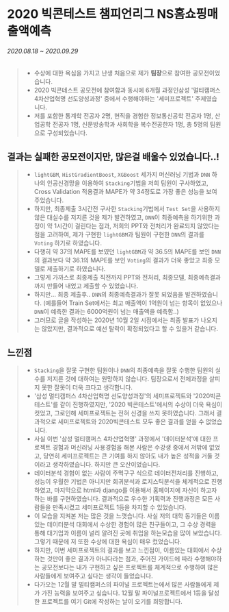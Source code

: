 # 2020 빅콘테스트 챔피언리그 NS홈쇼핑매출액예측

###### 2020.08.18 ~ 2020.09.29

> - 수상에 대한 욕심을 가지고 난생 처음으로 제가 **팀장**으로 참여한 공모전이었습니다. 
> - 2020 빅콘테스트 공모전에 참여함과 동시에 6개월 과정인삼성 '멀티캠퍼스 4차산업혁명 선도양성과정' 중에서 수행해야하는 '세미프로젝트' 주제였습니다.
> - 저를 포함한 통계학 전공자 2명, 현직을 경험한 정보통신공학 전공자 1명, 산업공학 전공자 1명, 신문방송학과 사회학을 복수전공한자 1명, 총 5명의 팀원으로 구성되었습니다.







## 결과는 실패한 공모전이지만, 많은걸 배울수 있었습니다..!

> - `lightGBM`, `HistGradientBoost`, `XGBoost` 세가지 머신러닝 기법과 `DNN` 하나의 인공신경망을 이용하여 `Stacking`기법을 저희 팀원이 구사하였고, Cross Validation 적용결과 MAPE가 약 34정도로 가장 좋은 성능을 보여주었습니다. 
> - 하지만, 최종제출 3시간전 구사한 `Stacking`기법에서 `Test Set`을 사용하지 않은 대실수를 저지른 것을 제가 발견하였고, `DNN`이 최종예측을 하기위한 과정이 약 1시간이 걸린다는 점과, 저희의 PPT와 전처리가 완료되지 않았다는 점을 고려하여, 제가 구현한 `lightGBM`과 팀원이 구현한 `DNN`의 결과를 `Voting` 하기로 하였습니다.
> -  다행히 약 37의 MAPE를 보였던 `lightGBM`과 약 36.5의 MAPE를 보인 `DNN`의 결과보다 약 36.1의 MAPE를 보인 `Voting`의 결과가 더욱 좋았고 최종 모델로 제출하기로 하였습니다.
> - 그렇게 가까스로 최종제출 직전까지 PPT와 전처리, 최종모델, 최종예측결과까지 만들어 내었고 제출할 수 있었습니다.
> - 하지만... 최종 제출후.. `DNN`의 최종예측결과가 잘못 되었음을 발견하였습니다. (예를들어 Train Set에서는 최고 매출액이 1억원이 넘는 항목이 없었으나 `DNN`이 예측한 결과는 6000억원이 넘는 매출액을 예측함..) 
> - 그러므로 글을 작성하는 2020년 10월 2일 시점에서는 최종 발표가 나오지는 않았지만, 결과적으로 예선 탈락이 확정되었다고 할 수 있을거 같습니다.





## 느낀점

> - `Stacking`을 잘못 구현한 팀원이나 `DNN`의 최종예측을 잘못 수행한 팀원의 실수를 저지른 것에 대하여는 원망하지 않습니다. 팀장으로서 전체과정을 살피지 못한 잘못이 더욱 크다고 생각합니다. 
> - '삼성 멀티캠퍼스 4차산업혁명 선도양성과정'의 세미프로젝트와 '2020빅콘테스트'를 같이 진행하였지만, '2020 빅콘테스트'에서의 수상이 더욱 욕심이 컷었고, 그로인해 세미프로젝트는 전혀 신경을 쓰지 못하였습니다. 그래서 결과적으로 세미프로젝트와 2020빅콘테스트 모두 좋은 결과를 얻을 수 없었습니다. 
> - 사실 이번 '삼성 멀티캠퍼스 4차산업혁명' 과정에서 '데이터분석'에 대한 프로젝트 경험과 머신러닝 사용경험을 해본 사람은 수강생 중에서 저밖에 없었고, 당연히 세미프로젝트는 큰 기여를 하지 않아도 내가 높은 성적을 거둘 것이라고 생각하였습니다. 하지만 큰 오산이었습니다. 
> - 데이터분석 경험이 없는 사람이 주먹구구 식으로 데이터전처리를 진행하고, 성능이 우월한 기법은 아니지만 회귀분석과 로지스틱분석을 체계적으로 진행하였고, 마지막으로 html과 django를 이용해서 홈페이지에 자신이 하고자 하는 바를 구현하였습니다. 결과적으로 우수한 기획력과 진행과정은 모든 사람들을 만족시켰고 세미프로젝트 1등을 차지할 수 있었습니다.
> - 이 모습을 지켜본 저는 많은 것을 느꼇습니다. 사실 저의 대학 동기들은 이름 있는 데이터분석 대회에서 수상한 경험이 많은 친구들이고, 그 수상 경력을 통해 대기업과 이름이 널리 알려진 곳에 취업을 하는모습을 많이 보았습니다. 그렇기 때문에 저 또한 수상에 대한 욕심이 매우 컸었습니다. 
> - 하지만, 이번 세미프로젝트의 결과를 보고 느낀점이, 이름있는 대회에서 수상하는 것만이 좋은 결과가 아니다라는 점과, 주어진 가이드에 따라 수행해야하는 공모전보다는 내가 구현하고 싶은 프로젝트를 체계적으로 수행하여 많은 사람들에게 보여주고 싶다는 생각이 들었습니다.
> - 다가오는 12월 말 멀티캠퍼스의 파이널 프로젝트는에서 많은 사람들에게 제가 가진 능력을 보여주고 싶습니다. 12월 말 파이널프로젝트에서 1등을 달성한 프로젝트를 여기 Git에 작성하는 날이 오기를 희망합니다.

